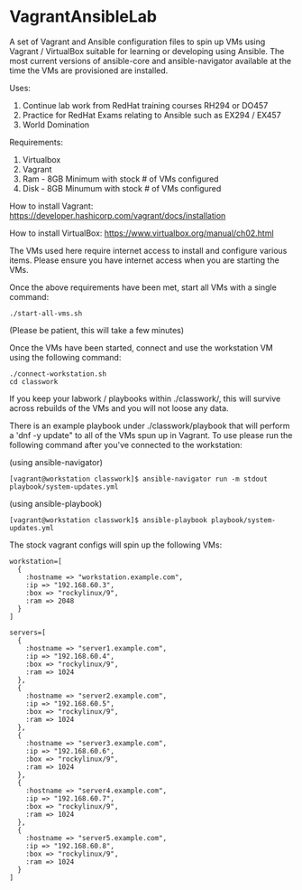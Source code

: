# VagrantAnsibleLab
A set of Vagrant and Ansible configuration files to spin up VMs using Vagrant / VirtualBox  suitable for learning or developing using Ansible.  The most current versions of ansible-core and ansible-navigator available at the time the VMs are provisioned are installed.

Uses: 
1) Continue lab work from RedHat training courses RH294 or DO457
2) Practice for RedHat Exams relating to Ansible such as EX294 / EX457
3) World Domination

Requirements:
1) Virtualbox
2) Vagrant
3) Ram - 8GB Minimum with stock # of VMs configured
4) Disk - 8GB Minumum with stock # of VMs configured

How to install Vagrant: https://developer.hashicorp.com/vagrant/docs/installation

How to install VirtualBox: https://www.virtualbox.org/manual/ch02.html

The VMs used here require internet access to install and configure various items.  Please ensure you have internet access when you are starting the VMs.

Once the above requirements have been met, start all VMs with a single command:

```
./start-all-vms.sh
```

(Please be patient, this will take a few minutes)

Once the VMs have been started, connect and use the workstation VM using the following command:

```
./connect-workstation.sh
cd classwork
```

If you keep your labwork / playbooks within ./classwork/, this will survive across rebuilds of the VMs and you will not loose any data.

There is an example playbook under ./classwork/playbook that will perform a 'dnf -y update" to all of the VMs spun up in Vagrant.  To use please run the following command after you've connected to the workstation:

(using ansible-navigator)
```
[vagrant@workstation classwork]$ ansible-navigator run -m stdout playbook/system-updates.yml
```

(using ansible-playbook)
```
[vagrant@workstation classwork]$ ansible-playbook playbook/system-updates.yml
```
The stock vagrant configs will spin up the following VMs:

```
workstation=[
  {
    :hostname => "workstation.example.com",
    :ip => "192.168.60.3",
    :box => "rockylinux/9",
    :ram => 2048
  }
]
```
```
servers=[
  {
    :hostname => "server1.example.com",
    :ip => "192.168.60.4",
    :box => "rockylinux/9",
    :ram => 1024
  },
  {
    :hostname => "server2.example.com",
    :ip => "192.168.60.5",
    :box => "rockylinux/9",
    :ram => 1024
  },
  {
    :hostname => "server3.example.com",
    :ip => "192.168.60.6",
    :box => "rockylinux/9",
    :ram => 1024
  },
  {
    :hostname => "server4.example.com",
    :ip => "192.168.60.7",
    :box => "rockylinux/9",
    :ram => 1024
  },
  {
    :hostname => "server5.example.com",
    :ip => "192.168.60.8",
    :box => "rockylinux/9",
    :ram => 1024
  }
]
```
